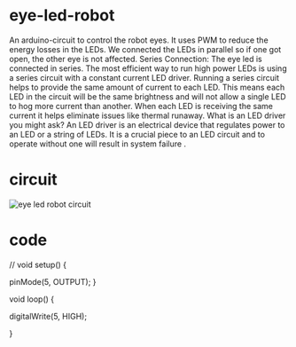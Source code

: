 # eye-led-robot

An arduino-circuit to control the robot eyes. It uses PWM to reduce the energy losses
in the LEDs.
We connected the LEDs in parallel so if one got open, the other eye is not affected.
Series Connection: The eye led is connected in series. The most efficient way to run
high power LEDs is using a series circuit with a constant current LED driver. Running
a series circuit helps to provide the same amount of current to each LED.
This means
each LED in the circuit will be the same brightness and will not allow a single LED to
hog more current than another. When each LED is receiving the same current it
helps eliminate issues like thermal runaway.
What is an LED driver you might ask? An LED driver is an electrical device that
regulates power to an LED or a string of LEDs. It is a crucial piece to an LED circuit
and to operate without one will result in system failure .

# circuit

![eye led robot circuit](https://user-images.githubusercontent.com/86836634/126063015-05cef0e7-e8ff-488c-a60c-e7205e7cb3f3.png)

# code 
//
void setup()
{

  pinMode(5, OUTPUT);
}


void loop()
{

  digitalWrite(5, HIGH);
 
}
